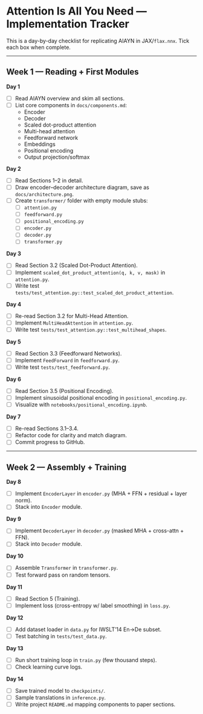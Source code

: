 # Attention Is All You Need — Implementation Tracker

This is a day-by-day checklist for replicating AIAYN in JAX/`flax.nnx`.
Tick each box when complete.

---

## Week 1 — Reading + First Modules

**Day 1**
- [ ] Read AIAYN overview and skim all sections.
- [ ] List core components in `docs/components.md`:
  - Encoder
  - Decoder
  - Scaled dot-product attention
  - Multi-head attention
  - Feedforward network
  - Embeddings
  - Positional encoding
  - Output projection/softmax

**Day 2**
- [ ] Read Sections 1–2 in detail.
- [ ] Draw encoder–decoder architecture diagram, save as `docs/architecture.png`.
- [ ] Create `transformer/` folder with empty module stubs:
  - [ ] `attention.py`
  - [ ] `feedforward.py`
  - [ ] `positional_encoding.py`
  - [ ] `encoder.py`
  - [ ] `decoder.py`
  - [ ] `transformer.py`

**Day 3**
- [ ] Read Section 3.2 (Scaled Dot-Product Attention).
- [ ] Implement `scaled_dot_product_attention(q, k, v, mask)` in `attention.py`.
- [ ] Write test `tests/test_attention.py::test_scaled_dot_product_attention`.

**Day 4**
- [ ] Re-read Section 3.2 for Multi-Head Attention.
- [ ] Implement `MultiHeadAttention` in `attention.py`.
- [ ] Write test `tests/test_attention.py::test_multihead_shapes`.

**Day 5**
- [ ] Read Section 3.3 (Feedforward Networks).
- [ ] Implement `FeedForward` in `feedforward.py`.
- [ ] Write test `tests/test_feedforward.py`.

**Day 6**
- [ ] Read Section 3.5 (Positional Encoding).
- [ ] Implement sinusoidal positional encoding in `positional_encoding.py`.
- [ ] Visualize with `notebooks/positional_encoding.ipynb`.

**Day 7**
- [ ] Re-read Sections 3.1–3.4.
- [ ] Refactor code for clarity and match diagram.
- [ ] Commit progress to GitHub.

---

## Week 2 — Assembly + Training

**Day 8**
- [ ] Implement `EncoderLayer` in `encoder.py` (MHA + FFN + residual + layer norm).
- [ ] Stack into `Encoder` module.

**Day 9**
- [ ] Implement `DecoderLayer` in `decoder.py` (masked MHA + cross-attn + FFN).
- [ ] Stack into `Decoder` module.

**Day 10**
- [ ] Assemble `Transformer` in `transformer.py`.
- [ ] Test forward pass on random tensors.

**Day 11**
- [ ] Read Section 5 (Training).
- [ ] Implement loss (cross-entropy w/ label smoothing) in `loss.py`.

**Day 12**
- [ ] Add dataset loader in `data.py` for IWSLT’14 En→De subset.
- [ ] Test batching in `tests/test_data.py`.

**Day 13**
- [ ] Run short training loop in `train.py` (few thousand steps).
- [ ] Check learning curve logs.

**Day 14**
- [ ] Save trained model to `checkpoints/`.
- [ ] Sample translations in `inference.py`.
- [ ] Write project `README.md` mapping components to paper sections.
